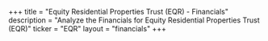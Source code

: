+++
title = "Equity Residential Properties Trust (EQR) - Financials"
description = "Analyze the Financials for Equity Residential Properties Trust (EQR)"
ticker = "EQR"
layout = "financials"
+++

